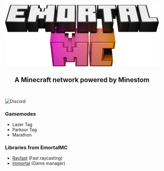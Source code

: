 <p align="center">
<img src="https://raw.githubusercontent.com/EmortalMC/.github/master/profile/emortalmclogo-3d-resized.png" width=600>
  
  <h2 align="center">A Minecraft network powered by Minestom</h3>
</p>

&nbsp;

![Discord](https://img.shields.io/discord/785283692054315010?color=ffc0c0&label=EmortalMC%20Discord&style=for-the-badge)

### Gamemodes
- Lazer Tag
- Parkour Tag
- Marathon

### Libraries from EmortalMC
- [Rayfast](https://github.com/EmortalMC/Rayfast) (Fast raycasting)
- [Immortal](https://github.com/EmortalMC/Immortal) (Game manager)

